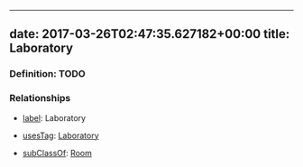 
---
date: 2017-03-26T02:47:35.627182+00:00
title: Laboratory
---
### Definition: TODO

### Relationships

* [label](http://www.w3.org/2000/01/rdf-schema#label): Laboratory

* [usesTag](https://brickschema.org/schema/1.0/BrickFrame#usesTag): [Laboratory](https://brickschema.org/schema/1.0/BrickTag#Laboratory)

* [subClassOf](http://www.w3.org/2000/01/rdf-schema#subClassOf): [Room](https://brickschema.org/schema/1.0/Brick#Room)
